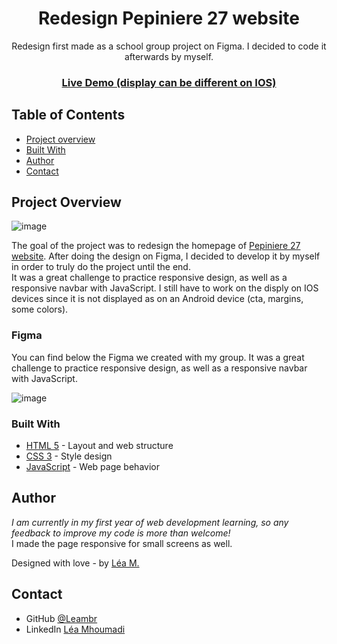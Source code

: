 <h1 align="center">Redesign Pepiniere 27 website</h1>

<div align="center">
   Redesign first made as a school group project on Figma. I decided to code it afterwards by myself.
</div>

<div align="center">
  <h3>
    <a href="https://leambr.github.io/Redesign-Pepiniere-27/"> 
      Live Demo (display can be different on IOS)
    </a>
  </h3>
</div>

<!-- TABLE OF CONTENTS -->

## Table of Contents

- [Project overview](#project-overview)
- [Built With](#built-with)
- [Author](#author)
- [Contact](#contact)

<!-- OVERVIEW -->

## Project Overview

![image](https://user-images.githubusercontent.com/95865130/158060452-0e03c8b4-0a4f-42e3-93ce-103018b060fa.png)

The goal of the project was to redesign the homepage of [Pepiniere 27 website](http://www.pepiniere27.fr/). After doing the design on Figma, I decided to develop it by myself in order to truly do the project until the end.<br>
It was a great challenge to practice responsive design, as well as a responsive navbar with JavaScript. I still have to work on the disply on IOS devices since it is not displayed as on an Android device (cta, margins, some colors).


### Figma

You can find below the Figma we created with my group. It was a great challenge to practice responsive design, as well as a responsive navbar with JavaScript.

![image](https://user-images.githubusercontent.com/95865130/158060492-7e8677b7-bc77-403f-b274-9ca4dd2fe7c9.png)


### Built With

- [HTML 5](https://developer.mozilla.org/fr/docs/Web/HTML) - Layout and web structure
- [CSS 3](https://developer.mozilla.org/fr/docs/Web/CSS) - Style design
- [JavaScript](https://developer.mozilla.org/fr/docs/Web/JavaScript) - Web page behavior

## Author

<i>I am currently in my first year of web development learning, so any feedback to improve my code is more than welcome!</i>
<br>I made the page responsive for small screens as well.

Designed with love - by [Léa M.](https://github.com/Leambr)


## Contact

- GitHub [@Leambr](https://github.com/Leambr)
- LinkedIn [Léa Mhoumadi](https://www.linkedin.com/in/lea-mhoumadi)
